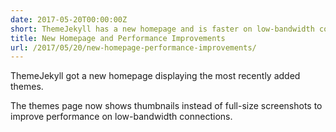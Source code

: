 ```yaml
---
date: 2017-05-20T00:00:00Z
short: ThemeJekyll has a new homepage and is faster on low-bandwidth connections.
title: New Homepage and Performance Improvements
url: /2017/05/20/new-homepage-performance-improvements/
---
```


ThemeJekyll got a new homepage displaying the most recently added themes.

The themes page now shows thumbnails instead of full-size screenshots to improve performance on low-bandwidth connections.
